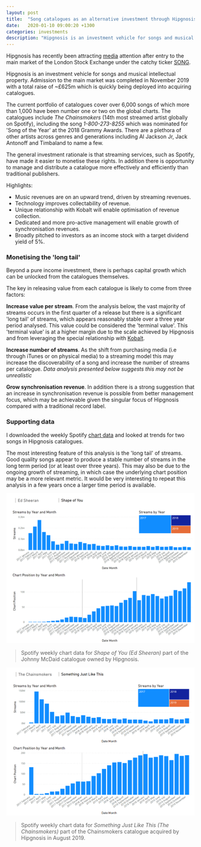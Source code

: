 ```yaml
---
layout: post
title:  "Song catalogues as an alternative investment through Hipgnosis"
date:   2020-01-10 09:00:20 +1300
categories: investments
description: "Hipgnosis is an investment vehicle for songs and musical intellectual property."
---
```


Hipgnosis has recently been attracting [media](https://marker.medium.com/the-man-whos-spending-1-billion-to-own-every-pop-song-75df0024155b) attention after entry to the main market of the London Stock Exchange under the catchy ticker [SONG](https://www.londonstockexchange.com/exchange/prices-and-markets/stocks/summary/company-summary/GG00BFYT9H72GGGBXSSMM.html).

Hipgnosis is an investment vehicle for songs and musical intellectual property. Admission to the main market was completed in November 2019 with a total raise of ~£625m which is quickly being deployed into acquiring catalogues. 

The current portfolio of catalogues cover over 6,000 songs of which more than 1,000 have been number one or two on the global charts. The catalogues include *The Chainsmokers* (14th most streamed artist globally on Spotify), including the song *1-800-273-8255* which was nominated for 'Song of the Year' at the 2018 Grammy Awards. There are a plethora of other artists across genres and generations including Al Jackson Jr, Jack Antonoff and Timbaland to name a few.

The general investment rationale is that streaming services, such as Spotify, have made it easier to monetise these rights. In addition there is opportunity to manage and distribute a catalogue more effectively and efficiently than traditional publishers.

Highlights:
* Music revenues are on an upward trend, driven by streaming revenues.
* Technology improves collectability of revenue.
* Unique relationship with Kobalt will enable optimisation of revenue collection.
* Dedicated and more pro-active management will enable growth of synchronisation revenues.
* Broadly pitched to investors as an income stock with a target dividend yield of 5%.

### Monetising the 'long tail'

Beyond a pure income investment, there is perhaps capital growth which can be unlocked from the catalogues themselves.

The key in releasing value from each catalogue is likely to come from three factors:

 **Increase value per stream**. From the analysis below, the vast majority of streams occurs in the first quarter of a release but there is a significant 'long tail' of streams, which appears reasonably stable over a three year period analysed. This value could be considered the 'terminal value'. This 'terminal value' is at a higher margin due to the scale achieved by Hipgnosis and from leveraging the special relationship with [Kobalt](https://www.kobaltmusic.com/company). 

 **Increase number of streams**. As the shift from purchasing media (i.e through iTunes or on physical media) to a streaming model this may increase the discoverability of a song and increase the number of streams per catalogue. _Data analysis presented below suggests this may not be unrealistic_

 **Grow synchronisation revenue**. In addition there is a strong suggestion that an increase in synchronisation revenue is possible from better management focus, which may be achievable given the singular focus of Hipgnosis compared with a traditional record label.


### Supporting data

I downloaded the weekly Spotify [chart data](https://spotifycharts.com/) and looked at trends for two songs in Hipgnosis catalogues. 

The most interesting feature of this analysis is the 'long tail' of streams. Good quality songs appear to produce a stable number of streams in the long term period (or at least over three years). This may also be due to the ongoing growth of streaming, in which case the underlying chart position may be a more relevant metric. It would be very interesting to repeat this analysis in a few years once a larger time period is available.


![Ed Sheeran - Shape of You](/images/shapeofyou.png)

> Spotify weekly chart data for _Shape of You (Ed Sheeran)_ part of the Johnny McDaid catalogue owned by Hipgnosis.


![Chainsmokers - Something Just Like This](/images/hipgnosis/somethingjustlikethis.png)

> Spotify weekly chart data for _Something Just Like This (The Chainsmokers)_ part of the Chainsmokers catalogue acquired by Hipgnosis in August 2019.
